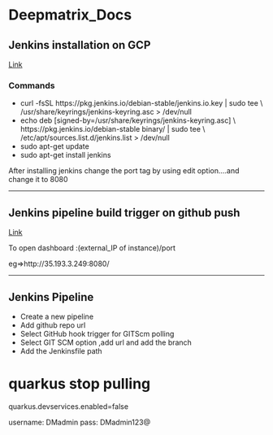 # Deepmatrix_Docs


<h2>Jenkins installation on GCP</h2>
<a href="https://medium.com/bb-tutorials-and-thoughts/how-to-run-jenkins-on-gcp-vm-29dc18490fae">Link</a>
<h3> Commands </h3>
<ul>
  <li>
  curl -fsSL https://pkg.jenkins.io/debian-stable/jenkins.io.key | sudo tee \
  /usr/share/keyrings/jenkins-keyring.asc > /dev/null
  </li>
  <li>
echo deb [signed-by=/usr/share/keyrings/jenkins-keyring.asc] \
  https://pkg.jenkins.io/debian-stable binary/ | sudo tee \
  /etc/apt/sources.list.d/jenkins.list > /dev/null
  </li>
  <li>
sudo apt-get update
  </li>
  <li>
sudo apt-get install jenkins
  </li>
 </ul>
</p>

<p>After installing jenkins change the port tag by using edit option….and change it to 8080</p>
<hr>
<h2>Jenkins pipeline build trigger on github push</h2>
<a href="https://blogs.sap.com/2015/12/15/configuring-jenkins-to-run-a-build-automatically-on-code-push/#:~:text=In%20Jenkins%2C%20go%20to%20the,code%20to%20the%20GitHub%20repository"> Link </a>
<p>To open dashboard :(external_IP of instance)/port </p>
</p> eg=>http://35.193.3.249:8080/   </p>

<hr>


<h2>Jenkins Pipeline</h2>

<ul>
  <li>Create a new pipeline</li>
  <li>Add github repo url </li>
  <li> Select GitHub hook trigger for GITScm polling </li>
  <li>Select GIT SCM option ,add url and add the branch </li>
  <li> Add the Jenkinsfile path </li>
</ul>


# quarkus stop pulling 
quarkus.devservices.enabled=false



username: DMadmin
pass: DMadmin123@


